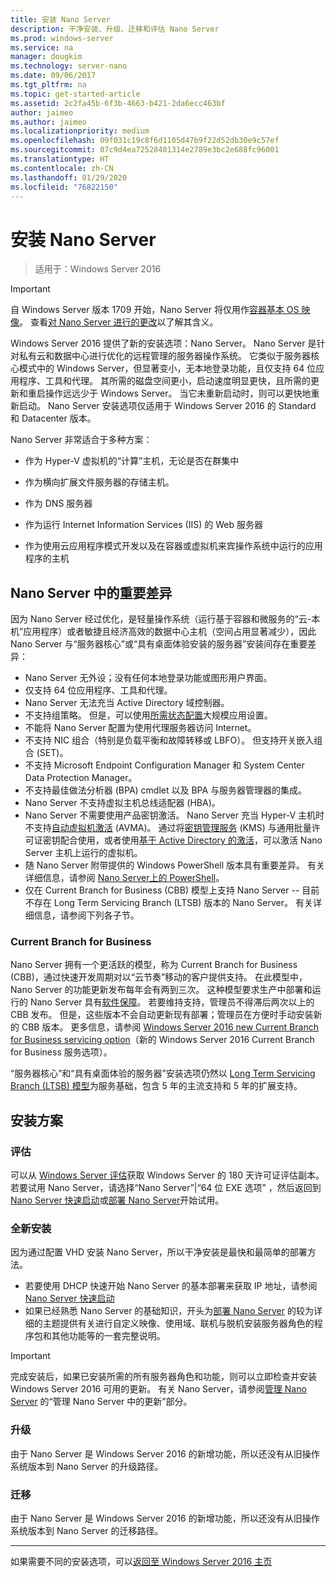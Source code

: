 ```yaml
---
title: 安装 Nano Server
description: 干净安装、升级、迁移和评估 Nano Server
ms.prod: windows-server
ms.service: na
manager: dougkim
ms.technology: server-nano
ms.date: 09/06/2017
ms.tgt_pltfrm: na
ms.topic: get-started-article
ms.assetid: 2c2fa45b-6f3b-4663-b421-2da6ecc463bf
author: jaimeo
ms.author: jaimeo
ms.localizationpriority: medium
ms.openlocfilehash: 09f031c19c8f6d1105d47b9f22d52db30e9c57ef
ms.sourcegitcommit: 07c9d4ea72528401314e2789e3bc2e688fc96001
ms.translationtype: HT
ms.contentlocale: zh-CN
ms.lasthandoff: 01/29/2020
ms.locfileid: "76822150"
---
```

# <a name="install-nano-server"></a>安装 Nano Server

>适用于：Windows Server 2016

> [!IMPORTANT]
> 自 Windows Server 版本 1709 开始，Nano Server 将仅用作[容器基本 OS 映像](/virtualization/windowscontainers/quick-start/using-insider-container-images#install-base-container-image)。 查看[对 Nano Server 进行的更改](nano-in-semi-annual-channel.md)以了解其含义。 

Windows Server 2016 提供了新的安装选项：Nano Server。 Nano Server 是针对私有云和数据中心进行优化的远程管理的服务器操作系统。 它类似于服务器核心模式中的 Windows Server，但显著变小，无本地登录功能，且仅支持 64 位应用程序、工具和代理。 其所需的磁盘空间更小，启动速度明显更快，且所需的更新和重启操作远远少于 Windows Server。 当它未重新启动时，则可以更快地重新启动。 Nano Server 安装选项仅适用于 Windows Server 2016 的 Standard 和 Datacenter 版本。  

Nano Server 非常适合于多种方案：  
  
-   作为 Hyper-V 虚拟机的“计算”主机，无论是否在群集中  
  
-   作为横向扩展文件服务器的存储主机。  
  
-   作为 DNS 服务器  
  
-   作为运行 Internet Information Services (IIS) 的 Web 服务器  
  
-   作为使用云应用程序模式开发以及在容器或虚拟机来宾操作系统中运行的应用程序的主机  
  
## <a name="important-differences-in-nano-server"></a>Nano Server 中的重要差异

因为 Nano Server 经过优化，是轻量操作系统（运行基于容器和微服务的“云-本机”应用程序）或者敏捷且经济高效的数据中心主机（空间占用显著减少），因此 Nano Server 与“服务器核心”或“具有桌面体验安装的服务器”安装间存在重要差异：

- Nano Server 无外设；没有任何本地登录功能或图形用户界面。
- 仅支持 64 位应用程序、工具和代理。
- Nano Server 无法充当 Active Directory 域控制器。
- 不支持组策略。 但是，可以使用[所需状态配置](https://msdn.microsoft.com/powershell/dsc/nanoDsc)大规模应用设置。
- 不能将 Nano Server 配置为使用代理服务器访问 Internet。
- 不支持 NIC 组合（特别是负载平衡和故障转移或 LBFO）。 但支持开关嵌入组合 (SET)。
- 不支持 Microsoft Endpoint Configuration Manager 和 System Center Data Protection Manager。
- 不支持最佳做法分析器 (BPA) cmdlet 以及 BPA 与服务器管理器的集成。
- Nano Server 不支持虚拟主机总线适配器 (HBA)。
- Nano Server 不需要使用产品密钥激活。 Nano Server 充当 Hyper-V 主机时不支持[自动虚拟机激活](https://technet.microsoft.com/library/dn303421%28v=ws.11%29.aspx) (AVMA)。 通过将[密钥管理服务](https://technet.microsoft.com/library/jj612867(v=ws.11).aspx) (KMS) 与通用批量许可证密钥配合使用，或者使用[基于 Active Directory 的激活](https://technet.microsoft.com/library/dn502534(v=ws.11).aspx)，可以激活 Nano Server 主机上运行的虚拟机。
- 随 Nano Server 附带提供的 Windows PowerShell 版本具有重要差异。 有关详细信息，请参阅 [Nano Server上的 PowerShell](PowerShell-on-Nano-Server.md)。
- 仅在 Current Branch for Business (CBB) 模型上支持 Nano Server -- 目前不存在 Long Term Servicing Branch (LTSB) 版本的 Nano Server。 有关详细信息，请参阅下列各子节。

### <a name="current-branch-for-business"></a>Current Branch for Business
Nano Server 拥有一个更活跃的模型，称为 Current Branch for Business (CBB)，通过快速开发周期对以“云节奏”移动的客户提供支持。 在此模型中，Nano Server 的功能更新发布每年会有两到三次。 这种模型要求生产中部署和运行的 Nano Server 具有[软件保障](https://www.microsoft.com/licensing/licensing-programs/software-assurance-default.aspx)。 若要维持支持，管理员不得滞后两次以上的 CBB 发布。 但是，这些版本不会自动更新现有部署；管理员在方便时手动安装新的 CBB 版本。 更多信息，请参阅 [Windows Server 2016 new Current Branch for Business servicing option](https://blogs.technet.microsoft.com/windowsserver/2016/07/12/windows-server-2016-new-current-branch-for-business-servicing-option/)（新的 Windows Server 2016 Current Branch for Business 服务选项）。

“服务器核心”和“具有桌面体验的服务器”安装选项仍然以 [Long Term Servicing Branch (LTSB) 模型](https://support.microsoft.com/lifecycle#gp%2Fgp_msl_policy)为服务基础，包含 5 年的主流支持和 5 年的扩展支持。

## <a name="installation-scenarios"></a>安装方案

### <a name="evaluation"></a>评估
可以从 [Windows Server 评估](https://www.microsoft.com/evalcenter/evaluate-windows-server-2016)获取 Windows Server 的 180 天许可证评估副本。 若要试用 Nano Server，请选择“Nano Server”|“64 位 EXE 选项”  ，然后返回到[Nano Server 快速启动](Nano-Server-Quick-Start.md)或[部署 Nano Server](Deploy-Nano-Server.md)开始试用。

### <a name="clean-installation"></a>全新安装
因为通过配置 VHD 安装 Nano Server，所以干净安装是最快和最简单的部署方法。

- 若要使用 DHCP 快速开始 Nano Server 的基本部署来获取 IP 地址，请参阅 [Nano Server 快速启动](Nano-Server-Quick-Start.md) 
- 如果已经熟悉 Nano Server 的基础知识，开头为[部署 Nano Server](Deploy-Nano-Server.md) 的较为详细的主题提供有关进行自定义映像、使用域、联机与脱机安装服务器角色的程序包和其他功能等的一套完整说明。

> [!IMPORTANT]  
> 完成安装后，如果已安装所需的所有服务器角色和功能，则可以立即检查并安装 Windows Server 2016 可用的更新。 有关 Nano Server，请参阅[管理 Nano Server](Manage-Nano-Server.md) 的“管理 Nano Server 中的更新”部分。

### <a name="upgrade"></a>升级
由于 Nano Server 是 Windows Server 2016 的新增功能，所以还没有从旧操作系统版本到 Nano Server 的升级路径。

### <a name="migration"></a>迁移
由于 Nano Server 是 Windows Server 2016 的新增功能，所以还没有从旧操作系统版本到 Nano Server 的迁移路径。
  
-------------------------------------
如果需要不同的安装选项，可以[返回至 Windows Server 2016 主页](windows-server-2016.md) 

  


 
